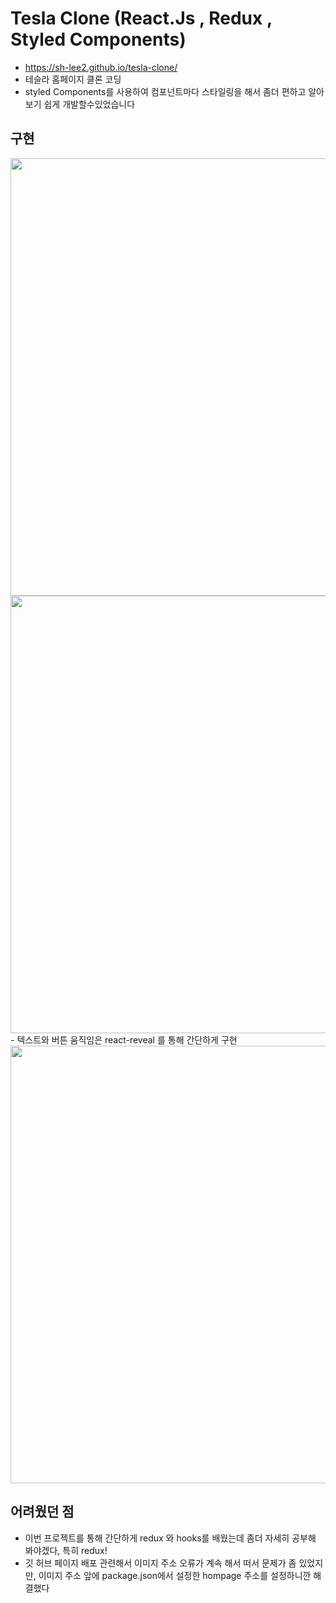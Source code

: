# Tesla Clone (React.Js , Redux , Styled Components)
- https://sh-lee2.github.io/tesla-clone/
- 테슬라 홈페이지 클론 코딩 
- styled Components를 사용하여 컴포넌트마다 스타일링을 해서 좀더 편하고 알아보기 쉽게 개발할수있었습니다 

## 구현
<img src ="https://user-images.githubusercontent.com/59095793/133888813-9b56e6a5-6e87-444d-86c2-7457c0d32e65.png" width=700>
<img src="https://user-images.githubusercontent.com/59095793/133888787-7a911811-3be2-4cd4-9bf8-f1cb939809c1.png"  width=700>
- 텍스트와 버튼 움직임은 react-reveal 를 통해 간단하게 구현
<img src="https://user-images.githubusercontent.com/59095793/133888788-66cd6a41-1567-4247-aaca-468cf5a65ff1.gif" width=700>

## 어려웠던 점 
- 이번 프로젝트를 통해 간단하게 redux 와 hooks를 배웠는데 좀더 자세히 공부해 봐야겠다, 특히 redux!
- 깃 허브 페이지 배포 관련해서 이미지 주소 오류가 계속 해서 떠서 문제가 좀 있었지만, 이미지 주소 앞에 package.json에서 설정한 hompage 주소를 설정하니깐 해결했다


